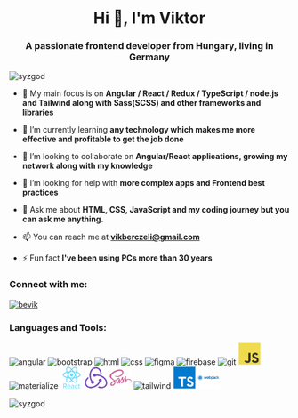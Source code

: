 <h1 align="center">Hi 👋, I'm Viktor</h1>
<h3 align="center">A passionate frontend developer from Hungary, living in Germany</h3>

<p align="left"> <img src="https://komarev.com/ghpvc/?username=syzgod&label=Profile%20views&color=0e75b6&style=flat" alt="syzgod" /> </p>

- 🔭 My main focus is on **Angular / React / Redux / TypeScript / node.js and Tailwind along with Sass(SCSS) and other frameworks and libraries**

- 🌱 I’m currently learning **any technology which makes me more effective and profitable to get the job done**

- 👯 I’m looking to collaborate on **Angular/React applications, growing my network along with my knowledge**

- 🤝 I’m looking for help with **more complex apps and Frontend best practices**

- 💬 Ask me about **HTML, CSS, JavaScript and my coding journey but you can ask me anything.**

- 📫 You can reach me at **vikberczeli@gmail.com**

- ⚡ Fun fact **I've been using PCs more than 30 years**

<h3 align="left">Connect with me:</h3>
<p align="left">
<a href="https://linkedin.com/in/bevik" target="blank"><img align="center" src="https://raw.githubusercontent.com/rahuldkjain/github-profile-readme-generator/master/src/images/icons/Social/linked-in-alt.svg" alt="bevik" height="30" width="40" /></a>
</p>

<h3 align="left">Languages and Tools:</h3>
<p align="left"> <img src="https://cdn.jsdelivr.net/gh/devicons/devicon@latest/icons/angularjs/angularjs-original.svg" alt="angular" width="40" height="40"/>
                 <img src="https://cdn.jsdelivr.net/gh/devicons/devicon@latest/icons/bootstrap/bootstrap-original-wordmark.svg" alt="bootstrap" width="40" height="40"/>
                 <img src="https://cdn.jsdelivr.net/gh/devicons/devicon@latest/icons/html5/html5-original.svg" alt="html" width="40" height="40"/>
                 <img src="https://cdn.jsdelivr.net/gh/devicons/devicon@latest/icons/css3/css3-original.svg" alt="css" width="40" height="40"/>
                 <img src="https://www.vectorlogo.zone/logos/figma/figma-icon.svg" alt="figma" width="40" height="40"/> 
                 <img src="https://www.vectorlogo.zone/logos/firebase/firebase-icon.svg" alt="firebase" width="40" height="40"/> 
                 <img src="https://www.vectorlogo.zone/logos/git-scm/git-scm-icon.svg" alt="git" width="40" height="40">
                 <img src="https://raw.githubusercontent.com/devicons/devicon/master/icons/javascript/javascript-original.svg" alt="javascript" width="40" height="40"/>
                 <img src="https://raw.githubusercontent.com/prplx/svg-logos/5585531d45d294869c4eaab4d7cf2e9c167710a9/svg/materialize.svg" alt="materialize" width="40" height="40"/>
                 <img src="https://raw.githubusercontent.com/devicons/devicon/master/icons/react/react-original-wordmark.svg" alt="react" width="40" height="40"/>
                 <img src="https://raw.githubusercontent.com/devicons/devicon/master/icons/redux/redux-original.svg" alt="redux" width="40" height="40"/>
                 <img src="https://raw.githubusercontent.com/devicons/devicon/master/icons/sass/sass-original.svg" alt="sass" width="40" height="40"/>
                 <img src="https://www.vectorlogo.zone/logos/tailwindcss/tailwindcss-icon.svg" alt="tailwind" width="40" height="40"/>
                 <img src="https://raw.githubusercontent.com/devicons/devicon/master/icons/typescript/typescript-original.svg" alt="typescript" width="40" height="40"/>
                 <img src="https://raw.githubusercontent.com/devicons/devicon/d00d0969292a6569d45b06d3f350f463a0107b0d/icons/webpack/webpack-original-wordmark.svg" alt="webpack" width="40" height="40"/>  </p>

<p><img align="center" src="https://github-readme-stats.vercel.app/api/top-langs?username=syzgod&show_icons=true&locale=en&layout=compact" alt="syzgod" /></p>
